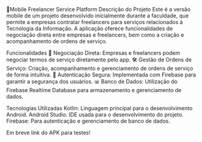📱Mobile Freelancer Service Platform
Descrição do Projeto
Este é a versão mobile de um projeto desenvolvido inicialmente durante a faculdade, que permite a empresas contratar freelancers para serviços relacionados à Tecnologia da Informação.
A aplicação oferece funcionalidades de negociação direta entre empresas e freelancers, bem como a criação e acompanhamento de ordens de serviço.

Funcionalidades
📝 Negociação Direta: Empresas e freelancers podem negociar termos de serviço diretamente pelo app.
🛠️ Gestão de Ordens de Serviço: Criação, acompanhamento e gerenciamento de ordens de serviço de forma intuitiva.
🔐 Autenticação Segura: Implementada com Firebase para garantir a segurança dos usuários.
📊 Banco de Dados: Utilização do Firebase Realtime Database para armazenamento e gerenciamento de dados.

Tecnologias Utilizadas
Kotlin: Linguagem principal para o desenvolvimento Android.
Android Studio: IDE usada para o desenvolvimento do projeto.
Firebase: Para autenticação e gerenciamento de banco de dados.

Em breve link do APK para testes!
